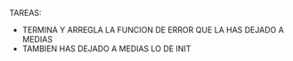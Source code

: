 TAREAS:
-   TERMINA Y ARREGLA LA FUNCION DE ERROR QUE LA HAS DEJADO A MEDIAS
-   TAMBIEN HAS DEJADO A MEDIAS LO DE INIT